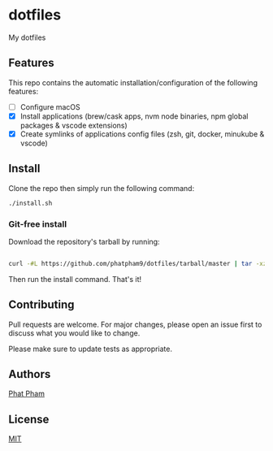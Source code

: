 # dotfiles

My dotfiles

## Features

This repo contains the automatic installation/configuration of the following features:

- [ ] Configure macOS
- [x] Install applications (brew/cask apps, nvm node binaries, npm global packages & vscode extensions)
- [x] Create symlinks of applications config files (zsh, git, docker, minukube & vscode)

## Install

Clone the repo then simply run the following command:

```bash
./install.sh
```

### Git-free install

Download the repository's tarball by running:

```bash

curl -#L https://github.com/phatpham9/dotfiles/tarball/master | tar -xzv --strip-components 1
```

Then run the install command. That's it!

## Contributing

Pull requests are welcome. For major changes, please open an issue first to discuss what you would like to change.

Please make sure to update tests as appropriate.

## Authors

[Phat Pham](https://github.com/phatpham9)

## License

[MIT](https://github.com/phatpham9/dotfiles/blob/master/LICENSE)
